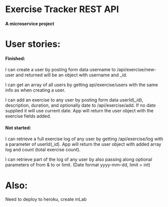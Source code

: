 # Exercise Tracker REST API

#### A microservice project

# User stories: 

#### Finished:

I can create a user by posting form data username to /api/exercise/new-user and returned will be an object with username and _id.

I can get an array of all users by getting api/exercise/users with the same info as when creating a user.

I can add an exercise to any user by posting form data userId(_id), description, duration, and optionally date to /api/exercise/add. If no date supplied it will use current date. App will return the user object with the exercise fields added.

#### Not started:

I can retrieve a full exercise log of any user by getting /api/exercise/log with a parameter of userId(_id). App will return the user object with added array log and count (total exercise count).

I can retrieve part of the log of any user by also passing along optional parameters of from & to or limit. (Date format yyyy-mm-dd, limit = int)

# Also:

Need to deploy to heroku, create mLab